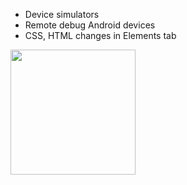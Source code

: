 * Device simulators
* Remote debug Android devices
* CSS, HTML changes in Elements tab

<img width="200" alt="" src="https://habrastorage.org/getpro/habr/upload_files/439/e42/5d0/439e425d06fba049a925ecefd3f96603.png">
